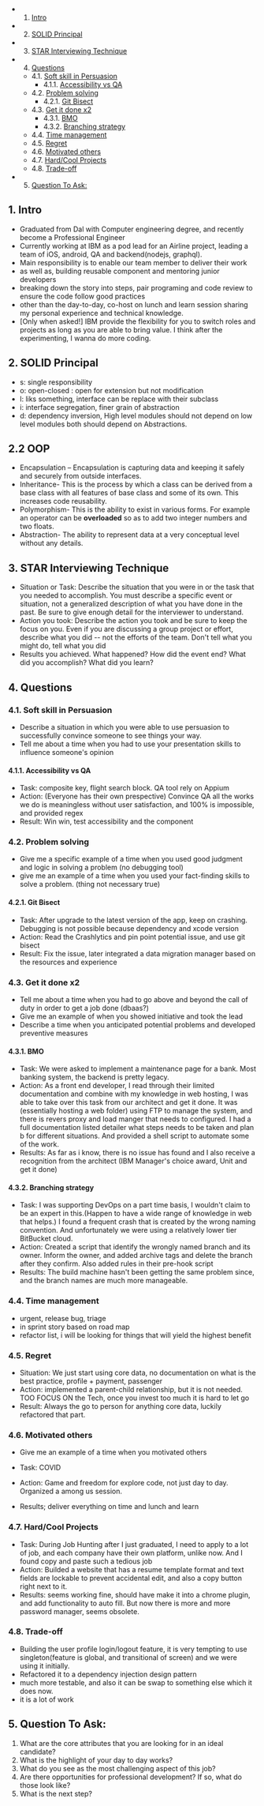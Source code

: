 <!-- vscode-markdown-toc -->
* 1. [Intro](#Intro)
* 2. [SOLID Principal](#SOLIDPrincipal)
* 3. [STAR Interviewing Technique](#STARInterviewingTechnique)
* 4. [Questions](#Questions)
	* 4.1. [Soft skill in Persuasion](#SoftskillinPersuasion)
		* 4.1.1. [Accessibility vs QA](#AccessibilityvsQA)
	* 4.2. [Problem solving](#Problemsolving)
		* 4.2.1. [Git Bisect](#GitBisect)
	* 4.3. [Get it done x2](#Getitdonex2)
		* 4.3.1. [BMO](#BMO)
		* 4.3.2. [Branching strategy](#Branchingstrategy)
	* 4.4. [Time management](#Timemanagement)
	* 4.5. [Regret](#Regret)
	* 4.6. [Motivated others](#Motivatedothers)
	* 4.7. [Hard/Cool Projects](#HardCoolProjects)
	* 4.8. [Trade-off](#Trade-off)
* 5. [Question To Ask:](#QuestionToAsk:)

<!-- vscode-markdown-toc-config
	numbering=true
	autoSave=true
	/vscode-markdown-toc-config -->
<!-- /vscode-markdown-toc -->

##  1. <a name='Intro'></a>Intro

- Graduated from Dal with Computer engineering degree, and recently become a Professional Engineer
- Currently working at IBM as a pod lead for an Airline project, leading a team of iOS, android, QA and backend(nodejs, graphql).
- Main responsibility is to enable our team member to deliver their work
- as well as, building reusable component and mentoring junior developers
- breaking down the story into steps, pair programing and code review to ensure the code follow good practices 
- other than the day-to-day, co-host on lunch and learn session sharing my personal experience and technical knowledge.
- [Only when asked!] IBM provide the flexibility for you to switch roles and projects as long as you are able to bring value. I think after the experimenting, I wanna do more coding.

##  2. <a name='SOLIDPrincipal'></a>SOLID Principal

- s: single responsibility
- o: open-closed : open for extension but not modification
- l: liks something, interface can be replace with their subclass
- i: interface segregation, finer grain of abstraction
- d: dependency inversion, High level modules should not depend on low level modules both should depend on Abstractions.

## 2.2 OOP

- Encapsulation – Encapsulation is capturing data and keeping it safely and securely from outside interfaces.
- Inheritance- This is the process by which a class can be derived from a base class with all features of base class and some of its own. This increases code reusability.
- Polymorphism- This is the ability to exist in various forms. For example an operator can be <b>overloaded</b> so as to add two integer numbers and two floats.
- Abstraction- The ability to represent data at a very conceptual level without any details.
##  3. <a name='STARInterviewingTechnique'></a>STAR Interviewing Technique

- Situation or Task: Describe the situation that you were in or the task that you needed to accomplish. You must describe a specific event or situation, not a generalized description of what you have done in the past. Be sure to give enough detail for the interviewer to understand.
- Action you took: Describe the action you took and be sure to keep the focus on you. Even if you are discussing a group project or effort, describe what you did -- not the efforts of the team. Don't tell what you might do, tell what you did
- Results you achieved. What happened? How did the event end? What did you accomplish? What did you learn? 

##  4. <a name='Questions'></a>Questions

###  4.1. <a name='SoftskillinPersuasion'></a>Soft skill in Persuasion

- Describe a situation in which you were able to use persuasion to successfully convince someone to see things your way.
- Tell me about a time when you had to use your presentation skills to influence someone's opinion

####  4.1.1. <a name='AccessibilityvsQA'></a>Accessibility vs QA

- Task: composite key, flight search block. QA tool rely on Appium
- Action: (Everyone has their own prespective) Convince QA all the works we do is meaningless without user satisfaction, and 100% is impossible, and provided regex
- Result: Win win, test accessibility and the component

###  4.2. <a name='Problemsolving'></a>Problem solving

- Give me a specific example of a time when you used good judgment and logic in solving a problem (no debugging tool)
- give me an example of a time when you used your fact-finding skills to solve a problem. (thing not necessary true)

####  4.2.1. <a name='GitBisect'></a>Git Bisect

- Task: After upgrade to the latest version of the app, keep on crashing. Debugging is not possible because dependency and xcode version
- Action: Read the Crashlytics and pin point potential issue, and use git bisect
- Result: Fix the issue, later integrated a data migration manager based on the resources and experience

###  4.3. <a name='Getitdonex2'></a>Get it done x2

- Tell me about a time when you had to go above and beyond the call of duty in order to get a job done (dbaas?)
- Give me an example of when you showed initiative and took the lead
- Describe a time when you anticipated potential problems and developed preventive measures

####  4.3.1. <a name='BMO'></a>BMO

- Task: We were asked to implement a maintenance page for a bank. Most banking system, the backend is pretty legacy. 
- Action: As a front end developer, I read through their limited documentation and combine with my knowledge in web hosting, I was able to take over this task from our architect and get it done. It was (essentially hosting a web folder) using FTP to manage the system, and there is revers proxy and load manger that needs to configured. I had a full documentation listed detailer what steps needs to be taken and plan b for different situations. And provided a shell script to automate some of the work. 
- Results: As far as i know, there is no issue has found and I also receive a recognition from the architect (IBM Manager's choice award, Unit and get it done)

####  4.3.2. <a name='Branchingstrategy'></a>Branching strategy

- Task: I was supporting DevOps on a part time basis, I wouldn't claim to be an expert in this.(Happen to have a wide range of knowledge in web that helps.) I found a frequent crash that is created by the wrong naming convention. And unfortunately we were using a relatively lower tier BitBucket cloud.
- Action: Created a script that identify the wrongly named branch and its owner. Inform the owner, and added archive tags and delete the branch after they confirm. Also added rules in their pre-hook script
- Results: The build machine hasn't been getting the same problem since, and the branch names are much more manageable.

###  4.4. <a name='Timemanagement'></a>Time management

- urgent, release bug, triage
- in sprint story based on road map
- refactor list, i will be looking for things that will yield the highest benefit

###  4.5. <a name='Regret'></a>Regret

- Situation: We just start using core data, no documentation on what is the best practice, profile + payment, passenger
- Action: implemented a parent-child relationship, but it is not needed. TOO FOCUS ON the Tech, once you invest too much it is hard to let go
- Result: Always the go to person for anything core data, luckily refactored that part.

###  4.6. <a name='Motivatedothers'></a>Motivated others

- Give me an example of a time when you motivated others

- Task: COVID
- Action: Game and freedom for explore code, not just day to day. Organized a among us session.
- Results; deliver everything on time and lunch and learn

###  4.7. <a name='HardCoolProjects'></a>Hard/Cool Projects

- Task: During Job Hunting after I just graduated, I need to apply to a lot of job, and each company have their own platform, unlike now. And I found copy and paste such a tedious job
- Action: Builded a website that has a resume template format and text fields are lockable to prevent accidental edit, and also a copy button right next to it.
- Results: seems working fine, should have make it into a chrome plugin, and add functionality to auto fill. But now there is more and more password manager, seems obsolete.

###  4.8. <a name='Trade-off'></a>Trade-off

- Building the user profile login/logout feature, it is very tempting to use singleton(feature is global, and transitional of screen) and we were using it initially.
- Refactored it to a dependency injection design pattern
- much more testable, and also it can be swap to something else which it does now.
- it is a lot of work 

##  5. <a name='QuestionToAsk:'></a>Question To Ask:

1. What are the core attributes that you are looking for in an ideal candidate?
2. What is the highlight of your day to day works?
3. What do you see as the most challenging aspect of this job?
4. Are there opportunities for professional development?  If so, what do those look like?
5. What is the next step?
